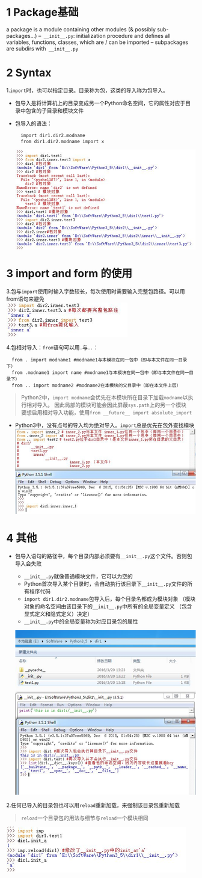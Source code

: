 

# 1 Package基础

a package is a module containing other modules (& possibly sub-packages...)
–` __init__.py`: initialization procedure and defines all variables, functions, classes, which are / can be imported
– subpackages are subdirs with` __init__.py`


# 2 Syntax

1.`import`时，也可以指定目录。目录称为包，这类的导入称为包导入。

* 包导入是将计算机上的目录变成另一个Python命名空间，它的属性对应于目录中包含的子目录和模块文件
* 包导入的语法：

  ```
	import dir1.dir2.modname
	from dir1.dir2.modname import x
  ```

  ![包导入](../imgs/python_22_1.JPG)

# 3 import and form 的使用 

3.包与`import`使用时输入字数较长，每次使用时需要输入完整包路径。可以用from语句来避免  
  ![import包与from包区别](../imgs/python_22_4.JPG)

4.包相对导入：`from`语句可以用`.`与`..`：

```
  from . import modname1 #modname1与本模块在同一包中（即与本文件在同一目录下）
  from .modname1 import name #modname1与本模块在同一包中（即与本文件在同一目录下）
  from .. import modname2 #modname2在本模块的父目录中（即在本文件上层）
```
>Python2中，`import modname`会优先在本模块所在目录下加载`modname`以执行相对导入。
>因此局部的模块可能会因此屏蔽`sys.path`上的另一个模块  
>要想启用相对导入功能，使用`from __future__ import absolute_import`

* Python3中，没有点号的导入均为绝对导入。`import`总是优先在包外查找模块  
![包相对导入](../imgs/python_22_5.JPG)


# 4 其他


* 包导入语句的路径中，每个目录内部必须要有`__init__.py`这个文件。否则包导入会失败
	* `__init__.py`就像普通模块文件，它可以为空的
	* Python首次导入某个目录时，会自动执行该目录下`__init__.py`文件的所有程序代码
	* `import dir1.dir2.modname`包导入后，每个目录名都成为模块对象
	 （模块对象的命名空间由该目录下的`__init__.py`中所有的全局变量定义
	  （包含显式定义和隐式定义）决定）
	* `__init__.py`中的全局变量称为对应目录包的属性

  ![__init__.py](../imgs/python_22_2.JPG)



2.任何已导入的目录包也可以用`reload`重新加载，来强制该目录包重新加载
>`reload`一个目录包的用法与细节与`reload`一个模块相同
  
  ![reload包](../imgs/python_22_3.JPG)



